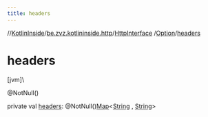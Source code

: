 ```yaml
---
title: headers
---
```

//[KotlinInside](../../../../index.html)/[be.zvz.kotlininside.http](../../index.html)/[HttpInterface](../index.html)
/[Option](index.html)/[headers](headers.html)

# headers

[jvm]\

@NotNull()

private val [headers](headers.html):
@NotNull()[Map](https://docs.oracle.com/javase/7/docs/api/java/util/Map.html)<[String](https://docs.oracle.com/javase/7/docs/api/java/lang/String.html)
, [String](https://docs.oracle.com/javase/7/docs/api/java/lang/String.html)>




